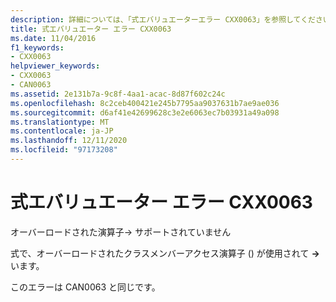 ```yaml
---
description: 詳細については、「式エバリュエーターエラー CXX0063」を参照してください。
title: 式エバリュエーター エラー CXX0063
ms.date: 11/04/2016
f1_keywords:
- CXX0063
helpviewer_keywords:
- CXX0063
- CAN0063
ms.assetid: 2e131b7a-9c8f-4aa1-acac-8d87f602c24c
ms.openlocfilehash: 8c2ceb400421e245b7795aa9037631b7ae9ae036
ms.sourcegitcommit: d6af41e42699628c3e2e6063ec7b03931a49a098
ms.translationtype: MT
ms.contentlocale: ja-JP
ms.lasthandoff: 12/11/2020
ms.locfileid: "97173208"
---
```

# <a name="expression-evaluator-error-cxx0063"></a>式エバリュエーター エラー CXX0063

オーバーロードされた演算子-> サポートされていません

式で、オーバーロードされたクラスメンバーアクセス演算子 () が使用されて **->** います。

このエラーは CAN0063 と同じです。
